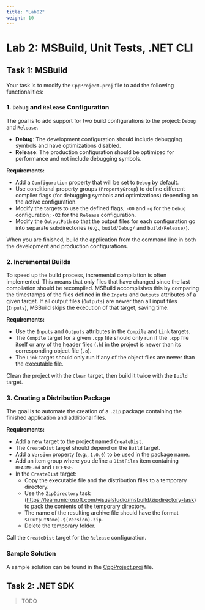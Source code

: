 ```yaml
---
title: "Lab02"
weight: 10
---
```


# Lab 2: MSBuild, Unit Tests, .NET CLI

## Task 1: MSBuild

Your task is to modify the `CppProject.proj` file to add the following functionalities:

### 1. `Debug` and `Release` Configuration

The goal is to add support for two build configurations to the project: `Debug` and `Release`.
- **Debug**: The development configuration should include debugging symbols and have optimizations disabled.
- **Release**: The production configuration should be optimized for performance and not include debugging symbols.

**Requirements:**
- Add a `Configuration` property that will be set to `Debug` by default.
- Use conditional property groups (`PropertyGroup`) to define different compiler flags (for debugging symbols and optimizations) depending on the active configuration.
- Modify the targets to use the defined flags; `-O0` and `-g` for the `Debug` configuration; `-O2` for the `Release` configuration.
- Modify the `OutputPath` so that the output files for each configuration go into separate subdirectories (e.g., `build/Debug/` and `build/Release/`).

When you are finished, build the application from the command line in both the development and production configurations.

### 2. Incremental Builds

To speed up the build process, incremental compilation is often implemented. This means that only files that have changed since the last compilation should be recompiled. MSBuild accomplishes this by comparing the timestamps of the files defined in the `Inputs` and `Outputs` attributes of a given target. If all output files (`Outputs`) are newer than all input files (`Inputs`), MSBuild skips the execution of that target, saving time.

**Requirements:**
- Use the `Inputs` and `Outputs` attributes in the `Compile` and `Link` targets.
- The `Compile` target for a given `.cpp` file should only run if the `.cpp` file itself or any of the header files (`.h`) in the project is newer than its corresponding object file (`.o`).
- The `Link` target should only run if any of the object files are newer than the executable file.

Clean the project with the `Clean` target, then build it twice with the `Build` target.

### 3. Creating a Distribution Package

The goal is to automate the creation of a `.zip` package containing the finished application and additional files.

**Requirements:**
- Add a new target to the project named `CreateDist`.
- The `CreateDist` target should depend on the `Build` target.
- Add a `Version` property (e.g., `1.0.0`) to be used in the package name.
- Add an item group where you define a `DistFiles` item containing `README.md` and `LICENSE`.
- In the `CreateDist` target:
    - Copy the executable file and the distribution files to a temporary directory.
    - Use the `ZipDirectory` task (https://learn.microsoft.com/visualstudio/msbuild/zipdirectory-task) to pack the contents of the temporary directory.
    - The name of the resulting archive file should have the format `$(OutputName)-$(Version).zip`.
    - Delete the temporary folder.

Call the `CreateDist` target for the `Release` configuration.

### Sample Solution

A sample solution can be found in the [CppProject.proj](/labs/lab02/solution/CppProject/CppProject.proj) file.

## Task 2: .NET SDK

> TODO
